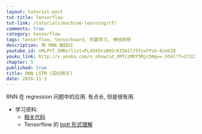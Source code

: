```yaml
---
layout: tutorial-post
tut-title: Tensorflow
tut-link: /tutorials/machine-learning/tf/
comments: true
category: tensorflow
tags: tensorflow, tensorboard, 机器学习, 神经网络
description: 用 RNN 做回归
youtube_id: nMLPYT_SMRo?list=PLXO45tsB95cKI5AIlf5TxxFPzb-0zeVZ8
youku_link: http://v.youku.com/v_show/id_XMTczMDY5Mjc5Ng==.html?f=27327189&o=1
chapter: 5
published: true
title: RNN LSTM (回归例子)
date: 2016-11-3
---
```


RNN 在 regression 问题中的应用. 有点长, 但是很有用.

* 学习资料:
  * [相关代码](https://github.com/MorvanZhou/tutorials/tree/master/tensorflowTUT/tf20_RNN2.2)
  * Tensorflow 的 [bptt 形式理解](http://r2rt.com/styles-of-truncated-backpropagation.html)